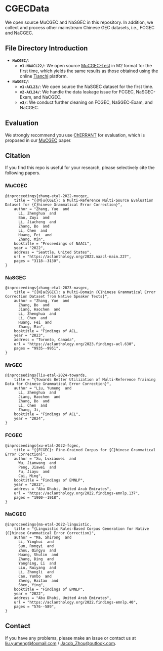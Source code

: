 # CGECData
We open source MuCGEC and NaSGEC in this repository. In addition, we collect and process other mainstream Chinese GEC datasets, i.e., FCGEC and NaCGEC.

## File Directory Introduction

+ **`MuCGEC/`**:
  + **`v1-NAACL22/`**: We open source [MuCGEC-Test](MuCGEC/MuCGEC-V1/mucgec.test.m2) in M2 format for the first time, which yields the same results as those obtained using the online [Tianchi](https://tianchi.aliyun.com/dataset/131328/submission) platform. 
+ **`NaSGEC/`**:
  + **`v1-ACL23/`**: We open source the NaSGEC dataset for the first time.
  + **`v2-ACL24/`**: We handle the data leakage issue for FCGEC, NaSGEC-Exam, and NaCGEC.
  + **`v3/`**: We conduct further cleaning on FCGEC, NaSGEC-Exam, and NaCGEC.

## Evaluation

We strongly recommend you use [ChERRANT](https://github.com/HillZhang1999/MuCGEC/tree/main/scorers/ChERRANT) for evaluation, which is proposed in our [MuCGEC](https://aclanthology.org/2022.naacl-main.227/) paper.

## Citation

If you find this repo is useful for your research, please selectively cite the following papers.

### MuCGEC
```
@inproceedings{zhang-etal-2022-mucgec,
    title = "{{M}u{CGEC}: a Multi-Reference Multi-Source Evaluation Dataset for {C}hinese Grammatical Error Correction}",
    author = "Zhang, Yue  and
      Li, Zhenghua  and
      Bao, Zuyi  and
      Li, Jiacheng  and
      Zhang, Bo  and
      Li, Chen  and
      Huang, Fei  and
      Zhang, Min",
    booktitle = "Proceedings of NAACL",
    year = "2022",
    address = "Seattle, United States",
    url = "https://aclanthology.org/2022.naacl-main.227",
    pages = "3118--3130",
}
```

### NaSGEC
```
@inproceedings{zhang-etal-2023-nasgec,
    title = "{{N}a{SGEC}: a Multi-Domain {C}hinese Grammatical Error Correction Dataset from Native Speaker Texts}",
    author = "Zhang, Yue  and
      Zhang, Bo  and
      Jiang, Haochen  and
      Li, Zhenghua  and
      Li, Chen  and
      Huang, Fei  and
      Zhang, Min",
    booktitle = "Findings of ACL,
    year = "2023",
    address = "Toronto, Canada",
    url = "https://aclanthology.org/2023.findings-acl.630",
    pages = "9935--9951",
}
```

### MrGEC
```
@inproceedings{liu-etal-2024-towards,
    title = "{Towards Better Utilization of Multi-Reference Training Data for Chinese Grammatical Error Correction}",
    author = "Liu, Yumeng  and
      Li, Zhenghua  and
      Jiang, Haochen  and
      Zhang, Bo  and
      Li, Chen  and
      Zhang, Ji,
    booktitle = "Findings of ACL",
    year = "2024",
}
```

### FCGEC
```
@inproceedings{xu-etal-2022-fcgec,
    title = "{{FCGEC}: Fine-Grained Corpus for {C}hinese Grammatical Error Correction}",
    author = "Xu, Lvxiaowei  and
      Wu, Jianwang  and
      Peng, Jiawei  and
      Fu, Jiayu  and
      Cai, Ming",
    booktitle = "Findings of EMNLP",
    year = "2022",
    address = "Abu Dhabi, United Arab Emirates",
    url = "https://aclanthology.org/2022.findings-emnlp.137",
    pages = "1900--1918",
}
```

### NaCGEC
```
@inproceedings{ma-etal-2022-linguistic,
    title = "{Linguistic Rules-Based Corpus Generation for Native {C}hinese Grammatical Error Correction}",
    author = "Ma, Shirong  and
      Li, Yinghui  and
      Sun, Rongyi  and
      Zhou, Qingyu  and
      Huang, Shulin  and
      Zhang, Ding  and
      Yangning, Li  and
      Liu, Ruiyang  and
      Li, Zhongli  and
      Cao, Yunbo  and
      Zheng, Haitao  and
      Shen, Ying",
    booktitle = "Findings of EMNLP",
    year = "2022",
    address = "Abu Dhabi, United Arab Emirates",
    url = "https://aclanthology.org/2022.findings-emnlp.40",
    pages = "576--589",
}
```

## Contact
If you have any problems, please make an issue or contact us at liu.yumeng@foxmail.com / Jacob_Zhou@outlook.com. 
